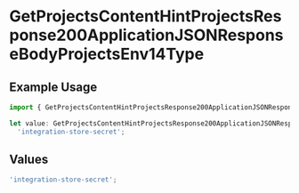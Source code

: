 # GetProjectsContentHintProjectsResponse200ApplicationJSONResponseBodyProjectsEnv14Type

## Example Usage

```typescript
import { GetProjectsContentHintProjectsResponse200ApplicationJSONResponseBodyProjectsEnv14Type } from '@vercel/client/models/operations';

let value: GetProjectsContentHintProjectsResponse200ApplicationJSONResponseBodyProjectsEnv14Type =
  'integration-store-secret';
```

## Values

```typescript
'integration-store-secret';
```
